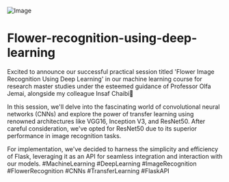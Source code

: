 ![Image](https://github.com/user-attachments/assets/6a569ac8-ea47-4583-9020-776f8a28e16f)
# Flower-recognition-using-deep-learning

Excited to announce our successful practical session titled 'Flower Image Recognition Using Deep Learning' in our machine learning course for research master studies under the esteemed guidance of Professor Olfa Jemai, alongside my colleague Insaf Chaibi🌸

In this session, we'll delve into the fascinating world of convolutional neural networks (CNNs) and explore the power of transfer learning using renowned architectures like VGG16, Inception V3, and ResNet50. After careful consideration, we've opted for ResNet50 due to its superior performance in image recognition tasks.

For implementation, we've decided to harness the simplicity and efficiency of Flask, leveraging it as an API for seamless integration and interaction with our models.
#MachineLearning #DeepLearning #ImageRecognition #FlowerRecognition #CNNs #TransferLearning #FlaskAPI
